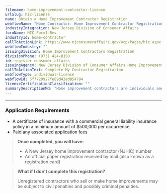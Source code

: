 ```yaml
---
filename: home-improvement-contractor-license
urlSlug: hic-license
name: Obtain a Home Improvement Contractor Registration
webflowName: "Home Contractor: Home Improvement Contractor Registration"
industryIntegration: New Jersey Division of Consumer Affairs
formName: HIC-Form1-Rev
industryId: home-contractor
callToActionLink: https://www.njconsumeraffairs.gov/ocp/Pages/hic.aspx
webflowIndustry: ""
issuingDivision: Home Improvement Contractors Registration
divisionPhone: (973) 424-8150
id: register-consumer-affairs
issuingAgency: New Jersey Division of Consumer Affairs Home Improvement Unit
callToActionText: Complete My Contractor Registration
webflowType: individual-license
webflowId: 5f7729927fe89d43ed054794
licenseCertificationClassification: ""
summaryDescriptionMd: "Home improvement contractors are individuals and companies involved in repairing, renovating, modernizing, installing, replacing, improving, restoring, painting, constructing, remodeling, moving, or demolishing residential or noncommercial properties. If you or your business is involved in any of the activities mentioned above you must register as a Home Improvement Contractor."
---
```


---

### Application Requirements

- A certificate of insurance with a commercial general liability insurance policy in a minimum amount of $500,000 per occurrence
- Paid any associated application fees

> **Once completed, you will have:**
>
> - A New Jersey home improvement contractor (NJHIC) number
> - An official paper registration received by mail (also known as a registration card)

> **What if I don't complete this registration?**
>
> Unregistered contractors who sell or make home improvements may be subject to civil penalties and possibly criminal penalties.
